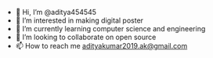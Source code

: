 - 👋 Hi, I’m @aditya454545
- 👀 I’m interested in making digital poster 
- 🌱 I’m currently learning computer science and engineering
- 💞️ I’m looking to collaborate on open source
- 📫 How to reach me adityakumar2019.ak@gmail.com

<!---
aditya454545/aditya454545 is a ✨ special ✨ repository because its `README.md` (this file) appears on your GitHub profile.
You can click the Preview link to take a look at your changes.
--->
